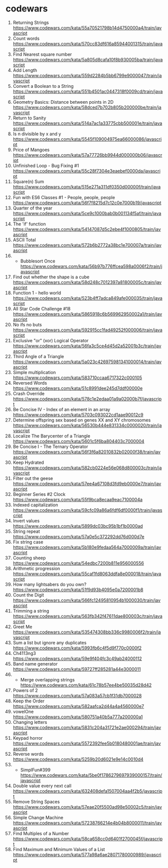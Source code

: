 # codewars
1. Returning Strings https://www.codewars.com/kata/55a70521798b14d4750000a4/train/javascript
2. Count words https://www.codewars.com/kata/570cc83df616a85944001315/train/javascript
3. Find Nearest square number https://www.codewars.com/kata/5a805d8cafa10f8b930005ba/train/javascript
4. Add Length https://www.codewars.com/kata/559d2284b5bb6799e9000047/train/javascript
5. Convert a Boolean to a String https://www.codewars.com/kata/551b4501ac0447318f0009cd/train/javascript
6.  Geometry Basics: Distance between points in 2D https://www.codewars.com/kata/58dced7b702b805b200000be/train/javascript
7. Return to Sanity https://www.codewars.com/kata/514a7ac1a33775cbb500001e/train/javascript
8. Is n divisible by x and y https://www.codewars.com/kata/5545f109004975ea66000086/javascript
9. Price of Mangoes https://www.codewars.com/kata/57a77726bb9944d000000b06/javascript
10. Unfinished Loop - Bug Fixing #1 https://www.codewars.com/kata/55c28f7304e3eaebef0000da/javascript
11. Square(n) Sum https://www.codewars.com/kata/515e271a311df0350d00000f/train/javascript
12. Fun with ES6 Classes #1 - People, people, people https://www.codewars.com/kata/56f7f8215d7c12c0e7000b19/javascript
13. Quarter of the year https://www.codewars.com/kata/5ce9c1000bab0b001134f5af/train/javascript
14. The 'if' function https://www.codewars.com/kata/54147087d5c2ebe4f1000805/train/javascript
15. ASCII Total https://www.codewars.com/kata/572b6b2772a38bc1e700007a/train/javascript
16. - Bubblesort Once https://www.codewars.com/kata/56b97b776ffcea598a0006f2/train/javascript
17. Find out whether the shape is a cube https://www.codewars.com/kata/58d248c7012397a81800005c/train/javascript
18. Function 1 - hello world https://www.codewars.com/kata/523b4ff7adca849afe000035/train/javascript
19. All Star Code Challenge #18 https://www.codewars.com/kata/5865918c6b569962950002a1/train/javascript
20. No ifs no buts https://www.codewars.com/kata/592915cc1fad49252f000006/train/javascript
21. Exclusive "or" (xor) Logical Operator https://www.codewars.com/kata/56fa3c5ce4d45d2a52001b3c/train/javascript
22. Third Angle of a Triangle https://www.codewars.com/kata/5a023c426975981341000014/train/javascript
23. Simple multiplication https://www.codewars.com/kata/583710ccaa6717322c000105
24. Reversed Words https://www.codewars.com/kata/51c8991dee245d7ddf00000e
25. Crash Override https://www.codewars.com/kata/578c1e2edaa01a9a02000b7f/javascript
26. Be Concise IV - Index of an element in an array https://www.codewars.com/kata/5703c093022cd1aae90012c9
27. Determine offspring sex based on genes XX and XY chromosomes https://www.codewars.com/kata/56530b444e831334c0000020/train/javascript
28. Localize The Barycenter of a Triangle https://www.codewars.com/kata/5601c5f6ba804403c7000004
29. Be Concise I - The Ternary Operator https://www.codewars.com/kata/56f3f6a82010832b02000f38/train/javascript
30. Keep Hydrated https://www.codewars.com/kata/582cb0224e56e068d800003c/train/javascript
31. Filter out the geese https://www.codewars.com/kata/57ee4a67108d3fd9eb0000e7/train/javascript
32. Beginner Series #2 Clock https://www.codewars.com/kata/55f9bca8ecaa9eac7100004a
33. Indexed capitalization https://www.codewars.com/kata/59cfc09a86a6fdf6df0000f1/train/javascript
34. Invert values https://www.codewars.com/kata/5899dc03bc95b1bf1b0000ad
35. String repeat https://www.codewars.com/kata/57a0e5c372292dd76d000d7e
36. Fix string case https://www.codewars.com/kata/5b180e9fedaa564a7000009a/train/javascript
37. Counting sheep https://www.codewars.com/kata/54edbc7200b811e956000556 
38. Arithmetic progression https://www.codewars.com/kata/55caf1fd8063ddfa8e000018/train/javascript
39. How many lightsabers do you own? https://www.codewars.com/kata/51f9d93b4095e0a7200001b8
40. Count the Digit https://www.codewars.com/kata/566fc12495810954b1000030/train/javascript
41. Trimming a string https://www.codewars.com/kata/563fb342f47611dae800003c/train/javascript
42. Greet Me https://www.codewars.com/kata/535474308bb336c9980006f2/train/javascript
43. Sum a list but ignore any duplicates https://www.codewars.com/kata/5993fb6c4f5d9f770c0000f2
44. Ch4113ng3 https://www.codewars.com/kata/59e9f404fc3c49ab24000112
45. Band name generator https://www.codewars.com/kata/59727ff285281a44e3000011
46. - Merge overlapping strings https://www.codewars.com/kata/61c78b57ee4be50035d28d42
47. Powers of 2 https://www.codewars.com/kata/57a083a57cb1f31db7000028
48. Keep the Order https://www.codewars.com/kata/582aafca2d44a4a4560000e7
49. vowelOne https://www.codewars.com/kata/580751a40b5a777a200000a1
50. Changing letters https://www.codewars.com/kata/5831c204a31721e2ae000294/train/javascript
51. Keypad horror https://www.codewars.com/kata/5572392fee5b0180480001ae/train/javascript
52. Reverse words https://www.codewars.com/kata/5259b20d6021e9e14c0010d4
53. - SimplFun#399 https://www.codewars.com/kata/5be0f1786279697939000157/train/javascript
54. Double value every next call https://www.codewars.com/kata/632408defa1507004aa4f2b5/javascript
55. Remove String Spaces https://www.codewars.com/kata/57eae20f5500ad98e50002c5/train/javascript
56. Simple Change Machine https://www.codewars.com/kata/57238766214e4b04b8000011/train/javascript
57. Find Multiples of a Number https://www.codewars.com/kata/58ca658cc0d6401f2700045f/javascript
58. Find Maximum and Minimum Values of a List https://www.codewars.com/kata/577a98a6ae28071780000989/javascript




